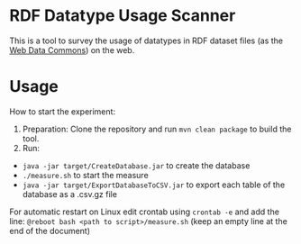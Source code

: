 # RDF Datatype Usage Scanner

This is a tool to survey the usage of datatypes in RDF dataset files (as the [Web Data Commons](http://webdatacommons.org/))  on the web.

# Usage
How to start the experiment:
1. Preparation: Clone the repository and run `mvn clean package` to build the tool.
2. Run:
  * `java -jar target/CreateDatabase.jar` to create the database
  * `./measure.sh` to start the measure
  * `java -jar target/ExportDatabaseToCSV.jar` to export each table of the database as a .csv.gz file

For automatic restart on Linux edit crontab using `crontab -e` and add the line: `@reboot bash <path to script>/measure.sh` (keep an empty line at the end of the document)
